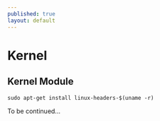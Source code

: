 ```yaml
---
published: true
layout: default
---
```


# Kernel

## Kernel Module

    sudo apt-get install linux-headers-$(uname -r)

To be continued...
